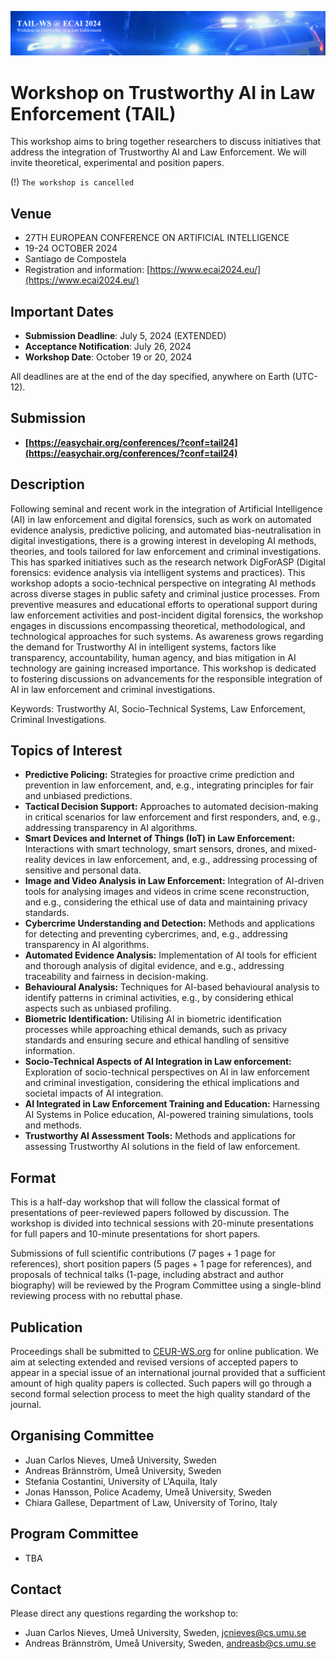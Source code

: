![TAIL Workshop Banner](tail-ws-logo.png)

# Workshop on Trustworthy AI in Law Enforcement (TAIL) 

This workshop aims to bring together researchers to discuss initiatives that address the integration of Trustworthy AI and Law Enforcement. We will invite theoretical, experimental and position papers.

(!) <code>The workshop is cancelled</code>

## Venue
- 27TH EUROPEAN CONFERENCE ON ARTIFICIAL INTELLIGENCE
- 19-24 OCTOBER 2024
- Santiago de Compostela
- Registration and information: [https://www.ecai2024.eu/](https://www.ecai2024.eu/)

## Important Dates
- **Submission Deadline**: July 5, 2024 (EXTENDED)
- **Acceptance Notification**: July 26, 2024
- **Workshop Date**: October 19 or 20, 2024

All deadlines are at the end of the day specified, anywhere on Earth (UTC-12).


## Submission
- **[https://easychair.org/conferences/?conf=tail24](https://easychair.org/conferences/?conf=tail24)**



## Description

Following seminal and recent work in the integration of Artificial Intelligence (AI) in law enforcement and digital forensics, such as work on automated evidence analysis, predictive policing, and automated bias-neutralisation in digital investigations, there is a growing interest in developing AI methods, theories, and tools tailored for law enforcement and criminal investigations. This has sparked initiatives such as the research network DigForASP (Digital forensics: evidence analysis via intelligent systems and practices). This workshop adopts a socio-technical perspective on integrating AI methods across diverse stages in public safety and criminal justice processes. From preventive measures and educational efforts to operational support during law enforcement activities and post-incident digital forensics, the workshop engages in discussions encompassing theoretical, methodological, and technological approaches for such systems. As awareness grows regarding the demand for Trustworthy AI in intelligent systems, factors like transparency, accountability, human agency, and bias mitigation in AI technology are gaining increased importance. This workshop is dedicated to fostering discussions on advancements for the responsible integration of AI in law enforcement and criminal investigations.

Keywords: Trustworthy AI, Socio-Technical Systems, Law Enforcement, Criminal Investigations.

## Topics of Interest
- **Predictive Policing:** Strategies for proactive crime prediction and prevention in law enforcement, and, e.g., integrating principles for fair and unbiased predictions.
- **Tactical Decision Support:** Approaches to automated decision-making in critical scenarios for law enforcement and first responders, and, e.g., addressing transparency in AI algorithms.
- **Smart Devices and Internet of Things (IoT) in Law Enforcement:** Interactions with smart technology, smart sensors, drones, and mixed-reality devices in law enforcement, and, e.g., addressing processing of sensitive and personal data. 
- **Image and Video Analysis in Law Enforcement:** Integration of AI-driven tools for analysing images and videos in crime scene reconstruction, and e.g., considering the ethical use of data and maintaining privacy standards.
- **Cybercrime Understanding and Detection:** Methods and applications for detecting and preventing cybercrimes, and, e.g., addressing transparency in AI algorithms.
- **Automated Evidence Analysis:** Implementation of AI tools for efficient and thorough analysis of digital evidence, and e.g., addressing traceability and fairness in decision-making.
- **Behavioural Analysis:** Techniques for AI-based behavioural analysis to identify patterns in criminal activities, e.g., by considering ethical aspects such as unbiased profiling.
- **Biometric Identification:** Utilising AI in biometric identification processes while approaching ethical demands, such as privacy standards and ensuring secure and ethical handling of sensitive information.
- **Socio-Technical Aspects of AI Integration in Law enforcement:** Exploration of socio-technical perspectives on AI in law enforcement and criminal investigation, considering the ethical implications and societal impacts of AI integration.
- **AI Integrated in Law Enforcement Training and Education:** Harnessing AI Systems in Police education, AI-powered training simulations, tools and methods.
- **Trustworthy AI Assessment Tools:** Methods and applications for assessing Trustworthy AI solutions in the field of law enforcement. 

## Format

This is a half-day workshop that will follow the classical format of presentations of peer-reviewed papers followed by discussion. The workshop is divided into technical sessions with 20-minute presentations for full papers and 10-minute presentations for short papers.

Submissions of full scientific contributions (7 pages + 1 page for references), short position papers (5 pages + 1 page for references), and proposals of technical talks (1-page, including abstract and author biography) will be reviewed by the Program Committee using a single-blind reviewing process with no rebuttal phase.

## Publication

Proceedings shall be submitted to [CEUR-WS.org](CEUR-WS.org) for online publication. We aim at selecting extended and revised versions of accepted papers to appear in a special issue of an international journal provided that a sufficient amount of high quality papers is collected. Such papers will go through a second formal selection process to meet the high quality standard of the journal.

## Organising Committee
- Juan Carlos Nieves, Umeå University, Sweden
- Andreas Brännström, Umeå University, Sweden
- Stefania Costantini, University of L'Aquila, Italy
- Jonas Hansson, Police Academy, Umeå University, Sweden
- Chiara Gallese, Department of Law, University of Torino, Italy

## Program Committee
- TBA

## Contact

Please direct any questions regarding the workshop to: 
- Juan Carlos Nieves, Umeå University, Sweden, [jcnieves@cs.umu.se](jcnieves@cs.umu.se)
- Andreas Brännström, Umeå University, Sweden, [andreasb@cs.umu.se](andreasb@cs.umu.se)
